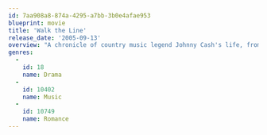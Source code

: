 ```yaml
---
id: 7aa908a8-874a-4295-a7bb-3b0e4afae953
blueprint: movie
title: 'Walk the Line'
release_date: '2005-09-13'
overview: "A chronicle of country music legend Johnny Cash's life, from his early days on an Arkansas cotton farm to his rise to fame with Sun Records in Memphis, where he recorded alongside Elvis Presley, Jerry Lee Lewis and Carl Perkins."
genres:
  -
    id: 18
    name: Drama
  -
    id: 10402
    name: Music
  -
    id: 10749
    name: Romance
---
```

